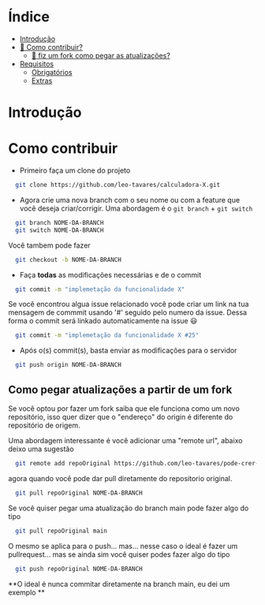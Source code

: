 # Índice
- [Introdução](#introdução)
- [🤔 Como contribuir?](#como-contribuir)
  - [🤔 fiz um fork como pegar as atualizações?](#como-pegar-atualizações-a-partir-de-um-fork)
- [Requisitos](#requisitos)
  - [Obrigatórios](#obrigatórios)
  - [Extras](#extras)


# Introdução



# Como contribuir

- Primeiro faça um clone do projeto

```bash
  git clone https://github.com/leo-tavares/calculadora-X.git
```

- Agora crie uma nova branch com o seu nome ou com a feature que você deseja criar/corrigir.
Uma abordagem é o `git branch` + `git switch`

```bash
  git branch NOME-DA-BRANCH
  git switch NOME-DA-BRANCH
```
Você tambem pode fazer

```bash
  git checkout -b NOME-DA-BRANCH
```

- Faça **todas** as modificações necessárias e de o commit

```bash
  git commit -m "implemetação da funcionalidade X"
```

Se você encontrou algua issue relacionado você pode criar um link na tua mensagem de commmit usando '#' seguido pelo numero da issue.
Dessa forma o commit será linkado automaticamente na issue :smiley:

```bash
  git commit -m "implemetação da funcionalidade X #25"
```

- Após o(s) commit(s), basta enviar as modificações para o servidor

```bash
  git push origin NOME-DA-BRANCH
```

## Como pegar atualizações a partir de um fork

Se você optou por fazer um fork saiba que ele funciona como um novo repositório, isso quer dizer que o "endereço" do origin é diferente do repositório de origem.

Uma abordagem interessante é você adicionar uma "remote url", abaixo deixo uma sugestão

```bash
  git remote add repoOriginal https://github.com/leo-tavares/pode-crer-web.git
```

agora quando você pode dar pull diretamente do repositorio original.

```bash
  git pull repoOriginal NOME-DA-BRANCH
```

Se você quiser pegar uma atualização do branch main pode fazer algo do tipo

```bash
  git pull repoOriginal main
```

O mesmo se aplica para o push... mas... nesse caso o ideal é fazer um pullrequest... mas se ainda sim você quiser podes fazer algo do tipo

```bash
  git push repoOriginal NOME-DA-BRANCH
```
**O ideal é nunca commitar diretamente na branch main, eu dei um exemplo **
